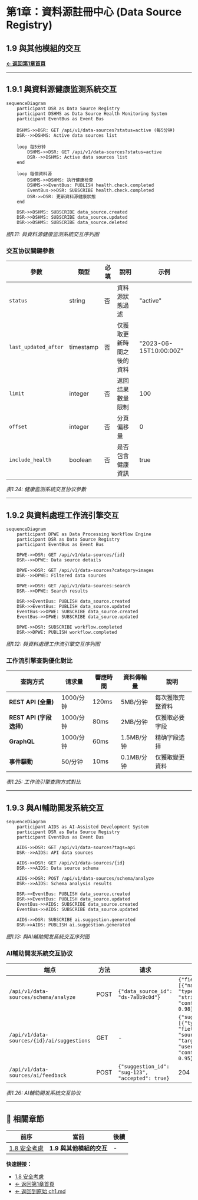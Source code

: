# 第1章：資料源註冊中心 (Data Source Registry)

## 1.9 與其他模組的交互

**[← 返回第1章首頁](ch1-index.md)**

---

## 1.9.1 與資料源健康监测系統交互

```mermaid
sequenceDiagram
    participant DSR as Data Source Registry
    participant DSHMS as Data Source Health Monitoring System
    participant EventBus as Event Bus
    
    DSHMS->>DSR: GET /api/v1/data-sources?status=active (每5分钟)
    DSR-->>DSHMS: Active data sources list
    
    loop 每5分钟
        DSHMS->>DSR: GET /api/v1/data-sources?status=active
        DSR-->>DSHMS: Active data sources list
    end
    
    loop 每個資料源
        DSHMS->>DSHMS: 执行健康检查
        DSHMS->>EventBus: PUBLISH health.check.completed
        EventBus->>DSR: SUBSCRIBE health.check.completed
        DSR->>DSR: 更新資料源健康狀態
    end
    
    DSR->>DSHMS: SUBSCRIBE data_source.created
    DSR->>DSHMS: SUBSCRIBE data_source.updated
    DSR->>DSHMS: SUBSCRIBE data_source.deleted
```

*图1.11: 與資料源健康监测系統交互序列图*

### 交互协议關鍵參數

| 參數 | 類型 | 必填 | 說明 | 示例 |
|------|------|------|------|------|
| `status` | string | 否 | 資料源狀態過滤 | "active" |
| `last_updated_after` | timestamp | 否 | 仅獲取更新時間之後的資料 | "2023-06-15T10:00:00Z" |
| `limit` | integer | 否 | 返回结果數量限制 | 100 |
| `offset` | integer | 否 | 分頁偏移量 | 0 |
| `include_health` | boolean | 否 | 是否包含健康資訊 | true |

*表1.24: 健康监测系統交互协议參數*

---

## 1.9.2 與資料處理工作流引擎交互

```mermaid
sequenceDiagram
    participant DPWE as Data Processing Workflow Engine
    participant DSR as Data Source Registry
    participant EventBus as Event Bus
    
    DPWE->>DSR: GET /api/v1/data-sources/{id}
    DSR-->>DPWE: Data source details
    
    DPWE->>DSR: GET /api/v1/data-sources?category=images
    DSR-->>DPWE: Filtered data sources
    
    DPWE->>DSR: GET /api/v1/data-sources:search
    DSR-->>DPWE: Search results
    
    DSR->>EventBus: PUBLISH data_source.created
    DSR->>EventBus: PUBLISH data_source.updated
    EventBus->>DPWE: SUBSCRIBE data_source.created
    EventBus->>DPWE: SUBSCRIBE data_source.updated
    
    DPWE->>DSR: SUBSCRIBE workflow.completed
    DSR->>DPWE: PUBLISH workflow.completed
```

*图1.12: 與資料處理工作流引擎交互序列图*

### 工作流引擎查詢優化對比

| 查詢方式 | 请求量 | 響應時間 | 資料傳輸量 | 說明 |
|----------|--------|----------|------------|------|
| **REST API (全量)** | 1000/分钟 | 120ms | 5MB/分钟 | 每次獲取完整資料 |
| **REST API (字段选择)** | 1000/分钟 | 80ms | 2MB/分钟 | 仅獲取必要字段 |
| **GraphQL** | 1000/分钟 | 60ms | 1.5MB/分钟 | 精确字段选择 |
| **事件驅動** | 50/分钟 | 10ms | 0.1MB/分钟 | 仅獲取變更資料 |

*表1.25: 工作流引擎查詢方式對比*

---

## 1.9.3 與AI輔助開发系統交互

```mermaid
sequenceDiagram
    participant AIDS as AI-Assisted Development System
    participant DSR as Data Source Registry
    participant EventBus as Event Bus
    
    AIDS->>DSR: GET /api/v1/data-sources?tags=api
    DSR-->>AIDS: API data sources
    
    AIDS->>DSR: GET /api/v1/data-sources/{id}
    DSR-->>AIDS: Data source schema
    
    AIDS->>DSR: POST /api/v1/data-sources/schema/analyze
    DSR-->>AIDS: Schema analysis results
    
    DSR->>EventBus: PUBLISH data_source.created
    DSR->>EventBus: PUBLISH data_source.updated
    EventBus->>AIDS: SUBSCRIBE data_source.created
    EventBus->>AIDS: SUBSCRIBE data_source.updated
    
    AIDS->>DSR: SUBSCRIBE ai.suggestion.generated
    DSR->>AIDS: PUBLISH ai.suggestion.generated
```

*图1.13: 與AI輔助開发系統交互序列图*

### AI輔助開发系統交互协议

| 端点 | 方法 | 请求 | 響應 | 說明 |
|------|------|------|------|------|
| `/api/v1/data-sources/schema/analyze` | POST | `{"data_source_id": "ds-7a8b9c0d"}` | `{"fields": [{"name": "id", "type": "string", "confidence": 0.98}, ...]}` | 分析資料源schema |
| `/api/v1/data-sources/{id}/ai/suggestions` | GET | - | `{"suggestions": [{"type": "field_mapping", "source": "id", "target": "user_id", "confidence": 0.95}, ...]}` | 獲取AI建議 |
| `/api/v1/data-sources/ai/feedback` | POST | `{"suggestion_id": "sug-123", "accepted": true}` | 204 No Content | 提供反馈 |

*表1.26: AI輔助開发系統交互协议*

---

## 📑 相關章節

| 前序 | 當前 | 後續 |
|-----|------|------|
| [1.8 安全考慮](ch1-8-安全考慮.md) | **1.9 與其他模組的交互** | - |

**快速鏈接：**
- [1.8 安全考慮](ch1-8-安全考慮.md)
- [← 返回第1章首頁](ch1-index.md)
- [← 返回到原始 ch1.md](ch1.md)
